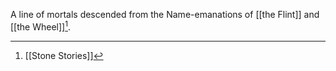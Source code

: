 A line of mortals descended from the Name-emanations of [[the Flint]] and [[the Wheel]][^1].

[^1]: [[Stone Stories]]